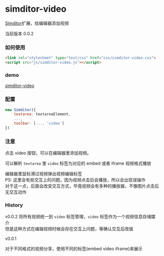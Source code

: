 simditor-video
==============

[Simditor](http://simditor.tower.im/)扩展，给编辑器添加视频

当前版本 0.0.2


### 如何使用

```html
<link rel="stylesheet" type="text/css" href="css/simditor-video.css">
<script src="js/simditor-video.js"></script>
```

### demo
[simditor-video](simditor.sinaapp.com)

### 配置

```javascript
new Simditor({
    textarea: textareaElement,
    ...,
    toolbar: [..., 'video']
})
```

### 注意
点击 video 按钮，可以在编辑器里添加视频。

可以解析 `textarea` 里 `video` 标签为对应的 embed 或者 iframe 视频格式播放

编辑器里鼠标滑过视频弹出视频编辑标签  
PS: 这里会有些交互上的问题，因为视频点击后会播放，所以会出现误操作  
对于这一点，后面会改变交互方式，毕竟视频会有多种的播放器，不像图片点击后无交互动作


### History

v0.0.2
将所有视频统一到 `video` 标签管理，`video` 标签作为一个视频信息存储媒介  
但是这种方式在编辑视频时候会存在交互上问题，等确认交互后改版

v0.0.1

对于不同格式的视频分享，使用不同的标签(embed video iframe)来展示
